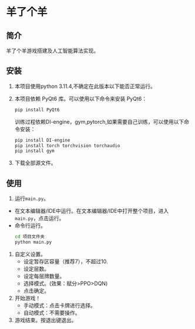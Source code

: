 # 羊了个羊

## 简介

羊了个羊游戏搭建及人工智能算法实现。

## 安装
1. 本项目使用python 3.11.4,不确定在此版本以下能否正常运行。
2. 本项目依赖 PyQt6 库。可以使用以下命令来安装 PyQt6：
    ```bash
    pip install PyQt6
    ```
   训练过程依赖DI-engine，gym,pytorch,如果需要自己训练，可以使用以下命令安装：
    ```bash
    pip install DI-engine
    pip install torch torchvision torchaudio
    pip install gym
    ```

3. 下载全部源文件。
## 使用
1. 运行`main.py`。
- 在文本编辑器/IDE中运行。在文本编辑器/IDE中打开整个项目，进入`main.py`，点击运行。
- 命令行运行。
     ```bash
     cd 项目文件夹
     python main.py
     ```
1. 自定义设置。
   - 设定暂存区容量（推荐7），不超过10.
   - 设定层数。
   - 设定每层牌数量。
   - 选择模式。(效果：赋分>PPO>DQN)
   - 点击确定。
2. 开始游戏！
   - 手动模式：点击卡牌进行选择。
   - 自动模式：不需要操作。
3. 游戏结束。按退出键退出。